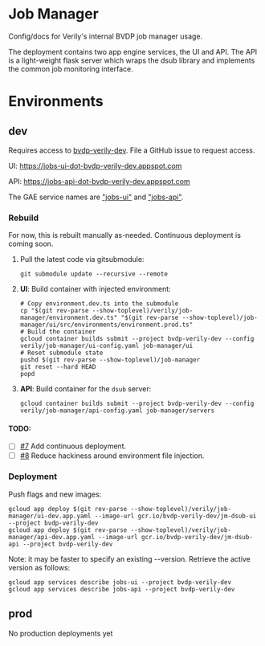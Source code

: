 # Job Manager

Config/docs for Verily's internal BVDP job manager usage.

The deployment contains two app engine services, the UI and API. The API is a
light-weight flask server which wraps the dsub library and implements the common
job monitoring interface.

# Environments

## dev

Requires access to [bvdp-verily-dev](
https://console.cloud.google.com/home/dashboard?project=bvdp-verily-dev).
File a GitHub issue to request access.

UI: https://jobs-ui-dot-bvdp-verily-dev.appspot.com

API: https://jobs-api-dot-bvdp-verily-dev.appspot.com

The GAE service names are ["jobs-ui"](https://console.cloud.google.com/appengine/versions?project=bvdp-verily-dev&serviceId=jobs-ui) and ["jobs-api"](https://console.cloud.google.com/appengine/versions?project=bvdp-verily-dev&serviceId=jobs-api).

### Rebuild

For now, this is rebuilt manually as-needed. Continuous deployment is coming
soon.

1. Pull the latest code via gitsubmodule:

    ```
    git submodule update --recursive --remote
    ```

1. **UI**: Build container with injected environment:

    ```
    # Copy environment.dev.ts into the submodule
    cp "$(git rev-parse --show-toplevel)/verily/job-manager/environment.dev.ts" "$(git rev-parse --show-toplevel)/job-manager/ui/src/environments/environment.prod.ts"
    # Build the container
    gcloud container builds submit --project bvdp-verily-dev --config verily/job-manager/ui-config.yaml job-manager/ui
    # Reset submodule state
    pushd $(git rev-parse --show-toplevel)/job-manager
    git reset --hard HEAD
    popd
    ```

1. **API**: Build container for the `dsub` server:

    ```
    gcloud container builds submit --project bvdp-verily-dev --config verily/job-manager/api-config.yaml job-manager/servers
    ```

#### TODO:
- [ ] [#7](https://github.com/bvprivate/bvdp-deploy/issues/7) Add continuous deployment.
- [ ] [#8](https://github.com/bvprivate/bvdp-deploy/issues/8) Reduce hackiness around environment file injection.

### Deployment

Push flags and new images:
```
gcloud app deploy $(git rev-parse --show-toplevel)/verily/job-manager/ui-dev.app.yaml --image-url gcr.io/bvdp-verily-dev/jm-dsub-ui --project bvdp-verily-dev
gcloud app deploy $(git rev-parse --show-toplevel)/verily/job-manager/api-dev.app.yaml --image-url gcr.io/bvdp-verily-dev/jm-dsub-api --project bvdp-verily-dev
```

Note: it may be faster to specify an existing --version. Retrieve the active
version as follows:
```
gcloud app services describe jobs-ui --project bvdp-verily-dev
gcloud app services describe jobs-api --project bvdp-verily-dev
```

## prod
No production deployments yet
